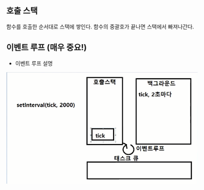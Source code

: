 ## 호출 스택
함수를 호출한 순서대로 스택에 쌓인다. 함수의 중괄호가 끝나면 스택에서 빠져나간다.

## 이벤트 루프 (매우 중요!)

- 이벤트 루프 설명 
<img src="../screenshot/이벤트루프.png" />




